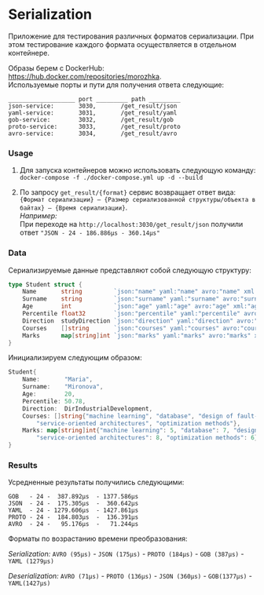 # Serialization

Приложение для тестирования различных форматов сериализации. При этом тестирование каждого формата осуществляется в отдельном контейнере.

Образы берем с DockerHub: https://hub.docker.com/repositories/morozhka.  
Используемые порты и пути для получения ответа следующие:

    ___________________ port _________ path _________
    json-service:       3030,       /get_result/json
    yaml-service:       3031,       /get_result/yaml
    gob-service:        3032,       /get_result/gob
    proto-service:      3033,       /get_result/proto
    avro-service:       3034,       /get_result/avro

### Usage
1. Для запуска контейнеров можно использовать следующую команду:
```docker-compose -f ./docker-compose.yml up -d --build```

2. По запросу `get_result/{format}` сервис возвращает ответ вида:  `{Формат сериализации} – {Размер сериализованной структуры/объекта в байтах} – {Время сериализации}`.    
_Например:_  
При переходе на ```http://localhost:3030/get_result/json``` получили ответ `"JSON - 24 - 186.886µs - 360.14µs"`



### Data
Сериализируемые данные представляют собой следующую структуру:

```Go
type Student struct {
	Name       string         `json:"name" yaml:"name" avro:"name" xml:"name"`
	Surname    string         `json:"surname" yaml:"surname" avro:"surname" xml:"surname"`
	Age        int            `json:"age" yaml:"age" avro:"age" xml:"age"`
	Percentile float32        `json:"percentile" yaml:"percentile" avro:"percentile" xml:"percentile"`
	Direction  studyDirection `json:"direction" yaml:"direction" avro:"direction" xml:"direction"`
	Courses    []string       `json:"courses" yaml:"courses" avro:"courses" xml:"courses"`
	Marks      map[string]int `json:"marks" yaml:"marks" avro:"marks" xml:"marks"`
}
```

Инициализируем следующим образом:
```Go
Student{
    Name:       "Maria",
    Surname:    "Mironova",
    Age:        20,
    Percentile: 50.78,
    Direction:  DirIndustrialDevelopment,
    Courses: []string{"machine learning", "database", "design of fault-tolerant systems",
        "service-oriented architectures", "optimization methods"},
    Marks: map[string]int{"machine learning": 5, "database": 7, "design of fault-tolerant systems": 8,
        "service-oriented architectures": 8, "optimization methods": 6},
}
```

### Results
Усредненные результаты получились следующими:

    GOB   - 24 -  387.892µs  - 1377.586µs
    JSON  - 24 -  175.305µs  -  360.642µs
    YAML  - 24 - 1279.606µs  - 1427.861µs
    PROTO - 24 -  184.803µs  -  136.391µs
    AVRO  - 24 -   95.176µs  -   71.244µs

Форматы по возрастанию времени преобразования:  

_Serialization:_    ```AVRO (95µs)``` - ```JSON (175µs)```  - ```PROTO (184µs)``` - ```GOB (387µs)``` - ```YAML (1279µs)```

_Deserialization:_  ```AVRO (71µs)``` - ```PROTO (136µs)``` - ```JSON (360µs)```  - ```GOB(1377µs)``` - ```YAML(1427µs)```